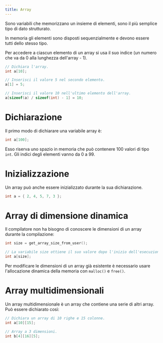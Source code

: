 ```yaml
---
title: Array
---
```


Sono variabili che memorizzano un insieme di elementi, sono il più semplice tipo
di dato strutturato.

In memoria gli elementi sono disposti sequenzialmente e devono essere tutti
dello stesso tipo.

Per accedere a ciascun elemento di un array si usa il suo indice (un numero che
va da 0 alla lunghezza dell'array - 1).

```c
// Dichiara l'array.
int a[10];

// Inserisci il valore 5 nel secondo elemento.
a[1] = 5;

// Inserisci il valore 10 nell'ultimo elemento dell'array.
a[sizeof(a) / sizeof(int) - 1] = 10;
```

# Dichiarazione

Il primo modo di dichiarare una variabile array è:

```c
int a[100];
```

Esso riserva uno spazio in memoria che può contenere 100 valori di tipo `int`.
Gli indici degli elementi vanno da 0 a 99.

# Inizializzazione

Un array può anche essere inizializzato durante la sua dichiarazione.

```c
int a = { 2, 4, 5, 7, 3 };
```

# Array di dimensione dinamica

Il compilatore non ha bisogno di conoscere le dimensioni di un array durante la
compilazione:

```c
int size = get_array_size_from_user();

// La variabile size ottiene il suo valore dopo l'inizio dell'esecuzione del programma.
int a[size];
```

Per modificare le dimensioni di un array già esistente è necessario usare
l'allocazione dinamica della memoria con `malloc()` e `free()`.

# Array multidimensionali

Un array multidimensionale è un array che contiene una serie di altri array. Può
essere dichiarato così:

```c
// Dichiara un array di 10 righe e 15 colonne.
int a[10][15];

// Array a 3 dimensioni.
int b[4][16][5];
```
